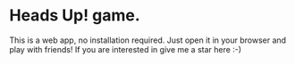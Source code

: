 # Heads Up! game.
This is a web app, no installation required. Just open it in your browser and play with friends!
If you are interested in give me a star here :-)
